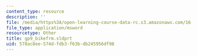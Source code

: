 ```yaml
---
content_type: resource
description: ''
file: /media/https%3A/open-learning-course-data-rc.s3.amazonaws.com/16-810-engineering-design-and-rapid-prototyping-january-iap-2005/578ac8ee574dfdb3f63bdb245956df98_gp9_bikefrm.sldprt
file_type: application/msword
resourcetype: Other
title: gp9_bikefrm.sldprt
uid: 578ac8ee-574d-fdb3-f63b-db245956df98
---
```

